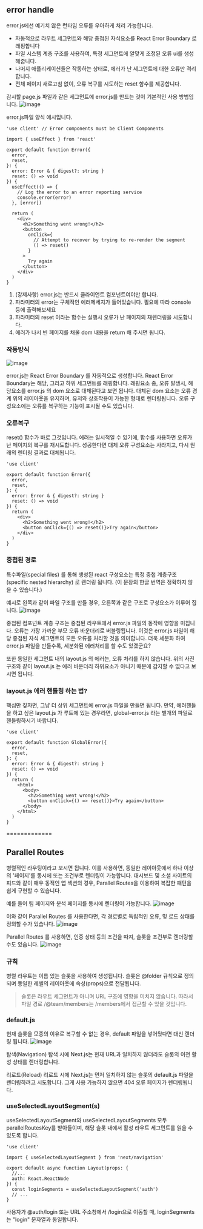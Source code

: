 ## error handle

error.js에선 예기치 않은 런타임 오류를 우아하게 처리 가능합니다.

- 자동적으로 라우트 세그먼트와 해당 중첩된 자식요소를 React Error Boundary 로 래핑합니다
- 파일 시스템 계층 구조를 사용하여, 특정 세그먼트에 알맞게 조정된 오류 ui를 생성해줍니다.
- 나머지 애플리케이션들은 작동하는 상태로, 에러가 난 세그먼트에 대한 오류만 격리합니다.
- 전체 페이지 새로고침 없이, 오류 복구를 시도하는 reset 함수를 제공합니다.
  
  
  
감시할 page.js 파일과 같은 세그먼트에 error.js를 만드는 것이 기본적인 사용 방법입니다.
![image](https://github.com/nsr1349/FEDC4-Next-Document-Study/assets/79898508/17c4538c-b48d-4d03-876f-d495afbdbcea)
  
  
error.js파일 양식 예시입니다.
```
'use client' // Error components must be Client Components
 
import { useEffect } from 'react'
 
export default function Error({
  error,
  reset,
}: {
  error: Error & { digest?: string }
  reset: () => void
}) {
  useEffect(() => {
    // Log the error to an error reporting service
    console.error(error)
  }, [error])
 
  return (
    <div>
      <h2>Something went wrong!</h2>
      <button
        onClick={
          // Attempt to recover by trying to re-render the segment
          () => reset()
        }
      >
        Try again
      </button>
    </div>
  )
}
```
  
1. (강제사항) error.js는 반드시 클라이언트 컴포넌트여야만 합니다.
2. 파라미터의 error는 구체적인 에러메세지가 들어있습니다. 필요에 따라 console 등에 출력해보세요
3. 파라미터의 reset 이라는 함수는 실행시 오류가 난 페이지의 재렌더링을 시도합니다.
4. 에러가 나서 빈 페이지를 채울 dom 내용을 return 해 주시면 됩니다.
  
  
  
### 작동방식
  
![image](https://github.com/nsr1349/FEDC4-Next-Document-Study/assets/79898508/41fcc550-546f-4f16-a89a-7e67c20ff751)
  
error.js는 React Error Boundary 를 자동적으로 생성합니다.
React Error Boundary는 해당, 그리고 하위 세그먼트를 래핑합니다.
래핑요소 중, 오류 발생시, 해당요소를 error.js 의 dom 요소로 대체된다고 보면 됩니다.
대체된 dom 요소는 오류 경계 위의 레이아웃을 유지하며, 유저와 상호작용이 가능한 형태로 렌더링됩니다. 오류 구성요소에는 오류를 복구하는 기능이 표시될 수도 있습니다.
  
  
  
### 오류복구
  
reset() 함수가 바로 그것입니다. 에러는 일시적일 수 있기에, 함수를 사용하면 오류가 난 페이지의 복구를 재시도합니다. 성공한다면 대체 오류 구성요소는 사라지고, 다시 원래의 렌더링 결과로 대체됩니다.
  
```
'use client'
 
export default function Error({
  error,
  reset,
}: {
  error: Error & { digest?: string }
  reset: () => void
}) {
  return (
    <div>
      <h2>Something went wrong!</h2>
      <button onClick={() => reset()}>Try again</button>
    </div>
  )
}
```  
  
  
  
### 중첩된 경로
  
특수파일(special files) 를 통해 생성된 react 구성요소는 특정 중첩 계층구조(specific nested hierarchy) 로 렌더링 됩니다. (이 문장의 한글 번역은 정확하지 않을 수 있습니다.)
  
예시로 왼쪽과 같이 파일 구조를 만들 경우, 오른쪽과 같은 구조로 구성요소가 이루어 집니다.
![image](https://github.com/nsr1349/FEDC4-Next-Document-Study/assets/79898508/0f135183-3c3d-4af0-bd55-7605377964ce)
  
중첩된 컴포넌트 계층 구조는 중첩된 라우트에서 error.js 파일의 동작에 영향을 미칩니다.
오류는 가장 가까운 부모 오류 바운더리로 버블링됩니다. 이것은 error.js 파일이 해당 중첩된 자식 세그먼트의 모든 오류를 처리할 것을 의미합니다. 
더욱 세분화 하여 error.js 파일을 만들수록, 세분화된 에러처리를 할 수도 있겠군요?
  
또한 동일한 세그먼트 내의 layout.js 의 에러는, 오류 처리를 하지 않습니다.
위의 사진구조와 같이 layout.js 는 에러 바운더리 하위요소가 아니기 때문에 감지할 수 없다고 보시면 됩니다.
  
  
  
### layout.js 에러 핸들링 하는 법?
핵심만 짚자면, 그냥 더 상위 세그먼트에 error.js 파일을 만들면 됩니다.
만약, 에러핸들을 하고 싶은 layout.js 가 루트에 있는 경우라면, global-error.js 라는 별개의 파일로 핸들링하시기 바랍니다.
  
```
'use client'
 
export default function GlobalError({
  error,
  reset,
}: {
  error: Error & { digest?: string }
  reset: () => void
}) {
  return (
    <html>
      <body>
        <h2>Something went wrong!</h2>
        <button onClick={() => reset()}>Try again</button>
      </body>
    </html>
  )
}
```

=============

## Parallel Routes

병렬적인 라우팅이라고 보시면 됩니다.
이를 사용하면, 동일한 레이아웃에서 하나 이상의 '페이지'를 동시에 또는 조건부로 렌더링이 가능합니다.
대시보드 및 소셜 사이트의 피드와 같이 매우 동적인 앱 섹션의 경우, Parallel Routes을 이용하여 복잡한 패턴을 쉽게 구현할 수 있습니다.

예를 들어 팀 페이지와 분석 페이지를 동시에 렌더링이 가능합니다.
![image](https://github.com/nsr1349/FEDC4-Next-Document-Study/assets/79898508/3e6e37c3-f973-452d-abd6-2fd708d2627c)


이와 같이 Parallel Routes 를 사용한다면, 각 경로별로 독립적인 오류, 밎 로드 상태를 정의할 수가 있습니다.
![image](https://github.com/nsr1349/FEDC4-Next-Document-Study/assets/79898508/ddcb99e7-a19d-47a5-b024-a5407d12a875)

Parallel Routes 를 사용하면, 인증 상태 등의 조건을 따져, 슬롯을 조건부로 렌더링할 수도 있습니다.
![image](https://github.com/nsr1349/FEDC4-Next-Document-Study/assets/79898508/48921fe4-0cde-4ee4-bfef-bad49e3ef9e8)

### 규칙
병렬 라우트는 이름 있는 슬롯을 사용하여 생성됩니다. 슬롯은 @folder 규칙으로 정의되며 동일한 레벨의 레이아웃에 속성(props)으로 전달됩니다.

> 슬롯은 라우트 세그먼트가 아니며 URL 구조에 영향을 미치지 않습니다. 따라서 파일 경로 /@team/members는 /members에서 접근할 수 있을 것입니다.


### default.js
현재 슬롯을 모종의 이유로 복구할 수 없는 경우, default 파일을 넣어뒀다면 대신 렌더링 됩니다.
![image](https://github.com/nsr1349/FEDC4-Next-Document-Study/assets/79898508/816e8d5e-468b-458d-bcbb-82c5bb55e736)

탐색(Navigation)
탐색 시에 Next.js는 현재 URL과 일치하지 않더라도 슬롯의 이전 활성 상태를 렌더링합니다.

리로드(Reload)
리로드 시에 Next.js는 먼저 일치하지 않는 슬롯의 default.js 파일을 렌더링하려고 시도합니다. 그게 사용 가능하지 않으면 404 오류 페이지가 렌더링됩니다.

### useSelectedLayoutSegment(s)

useSelectedLayoutSegment와 useSelectedLayoutSegments 모두 parallelRoutesKey를 받아들이며, 해당 슬롯 내에서 활성 라우트 세그먼트를 읽을 수 있도록 합니다.

```
'use client'
 
import { useSelectedLayoutSegment } from 'next/navigation'
 
export default async function Layout(props: {
  //...
  auth: React.ReactNode
}) {
  const loginSegments = useSelectedLayoutSegment('auth')
  // ...
}
```
사용자가 @auth/login 또는 URL 주소창에서 /login으로 이동할 때, loginSegments는 "login" 문자열과 동일합니다.
